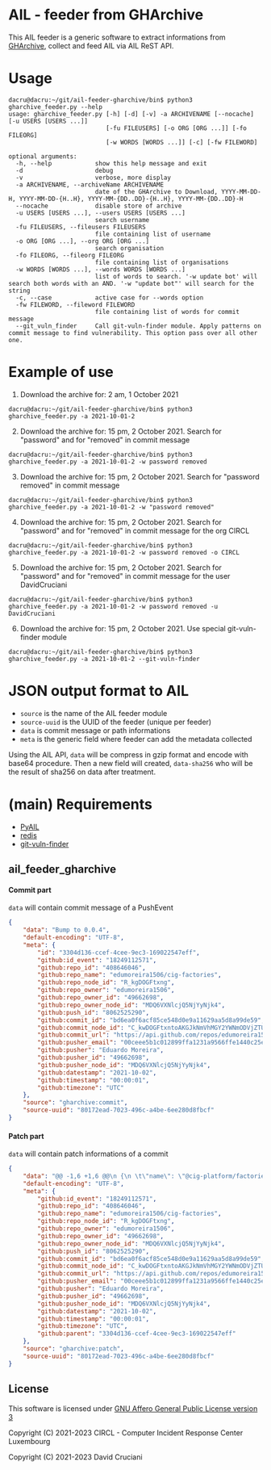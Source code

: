 # AIL - feeder from GHArchive

This AIL feeder is a generic software to extract informations from [GHArchive](https://www.gharchive.org/), collect and feed AIL via AIL ReST API.



# Usage

~~~shell
dacru@dacru:~/git/ail-feeder-gharchive/bin$ python3 gharchive_feeder.py --help  
usage: gharchive_feeder.py [-h] [-d] [-v] -a ARCHIVENAME [--nocache] [-u USERS [USERS ...]] 
						   [-fu FILEUSERS] [-o ORG [ORG ...]] [-fo FILEORG] 
						   [-w WORDS [WORDS ...]] [-c] [-fw FILEWORD]

optional arguments:
  -h, --help            show this help message and exit
  -d                    debug
  -v                    verbose, more display
  -a ARCHIVENAME, --archiveName ARCHIVENAME
                        date of the GHArchive to Download, YYYY-MM-DD-H, YYYY-MM-DD-{H..H}, YYYY-MM-{DD..DD}-{H..H}, YYYY-MM-{DD..DD}-H
  --nocache             disable store of archive
  -u USERS [USERS ...], --users USERS [USERS ...]
                        search username
  -fu FILEUSERS, --fileusers FILEUSERS
                        file containing list of username
  -o ORG [ORG ...], --org ORG [ORG ...]
                        search organisation
  -fo FILEORG, --fileorg FILEORG
                        file containing list of organisations
  -w WORDS [WORDS ...], --words WORDS [WORDS ...]
                        list of words to search. '-w update bot' will search both words with an AND. '-w "update bot"' will search for the string
  -c, --case            active case for --words option
  -fw FILEWORD, --fileword FILEWORD
                        file containing list of words for commit message
  --git_vuln_finder     Call git-vuln-finder module. Apply patterns on commit message to find vulnerability. This option pass over all other one.

~~~





# Example of use

1. Download the archive for: 2 am, 1 October 2021

~~~
dacru@dacru:~/git/ail-feeder-gharchive/bin$ python3 gharchive_feeder.py -a 2021-10-01-2
~~~



2. Download the archive for: 15 pm, 2 October 2021. Search for "password"  and for "removed" in commit message

~~~
dacru@dacru:~/git/ail-feeder-gharchive/bin$ python3 gharchive_feeder.py -a 2021-10-01-2 -w password removed
~~~



3. Download the archive for: 15 pm, 2 October 2021. Search for "password removed" in commit message

~~~
dacru@dacru:~/git/ail-feeder-gharchive/bin$ python3 gharchive_feeder.py -a 2021-10-01-2 -w "password removed"
~~~



4. Download the archive for: 15 pm, 2 October 2021. Search for "password"  and for "removed" in commit message for the org CIRCL

~~~
dacru@dacru:~/git/ail-feeder-gharchive/bin$ python3 gharchive_feeder.py -a 2021-10-01-2 -w password removed -o CIRCL
~~~



5. Download the archive for: 15 pm, 2 October 2021. Search for "password"  and for "removed" in commit message for the user DavidCruciani

~~~
dacru@dacru:~/git/ail-feeder-gharchive/bin$ python3 gharchive_feeder.py -a 2021-10-01-2 -w password removed -u DavidCruciani
~~~



6. Download the archive for: 15 pm, 2 October 2021. Use special git-vuln-finder module

~~~
dacru@dacru:~/git/ail-feeder-gharchive/bin$ python3 gharchive_feeder.py -a 2021-10-01-2 --git-vuln-finder
~~~





# JSON output format to AIL

- `source` is the name of the AIL feeder module
- `source-uuid` is the UUID of the feeder (unique per feeder)
- `data` is commit message or path informations
- `meta` is the generic field where feeder can add the metadata collected



Using the AIL API, `data` will be compress in gzip format and encode with base64 procedure. Then a new field will created, `data-sha256` who will be the result of sha256 on data after treatment.





# (main) Requirements

- [PyAIL](https://github.com/ail-project/PyAIL)
- [redis](https://github.com/redis/redis-py)
- [git-vuln-finder](https://github.com/cve-search/git-vuln-finder)



## ail_feeder_gharchive

#### Commit part

`data` will contain commit message of a PushEvent

~~~json
{
    "data": "Bump to 0.0.4",
    "default-encoding": "UTF-8",
    "meta": {
        "id": "3304d136-ccef-4cee-9ec3-169022547eff",
        "github:id_event": "18249112571",
        "github:repo_id": "408646046",
        "github:repo_name": "edumoreira1506/cig-factories",
        "github:repo_node_id": "R_kgDOGFtxng",
        "github:repo_owner": "edumoreira1506",
        "github:repo_owner_id": "49662698",
        "github:repo_owner_node_id": "MDQ6VXNlcjQ5NjYyNjk4",
        "github:push_id": "8062525290",
        "github:commit_id": "bd6ea0f6acf85ce548d0e9a11629aa5d8a99de59",
        "github:commit_node_id": "C_kwDOGFtxntoAKGJkNmVhMGY2YWNmODVjZTU0OGQwZTlhMTE2MjlhYTVkOGE5OWRlNTk",
        "github:commit_url": "https://api.github.com/repos/edumoreira1506/cig-factories/commits/bd6ea0f6acf85ce548d0e9a11629aa5d8a99de59",
        "github:pusher_email": "00ceee5b1c012899ffa1231a9566ffe1440c25ee@eduardoem.com.br",
        "github:pusher": "Eduardo Moreira",
        "github:pusher_id": "49662698",
        "github:pusher_node_id": "MDQ6VXNlcjQ5NjYyNjk4",
        "github:datestamp": "2021-10-02",
        "github:timestamp": "00:00:01",
        "github:timezone": "UTC"
    },
    "source": "gharchive:commit",
    "source-uuid": "80172ead-7023-496c-a4be-6ee280d8fbcf"
}
~~~



#### Patch part

`data` will contain patch informations of a commit

~~~json
{
    "data": "@@ -1,6 +1,6 @@\n {\n \t\"name\": \"@cig-platform/factories\",\n-\t\"version\": \"0.0.3\",\n+\t\"version\": \"0.0.4\",\n \t\"description\": \"\",\n \t\"main\": \"build/index.js\",\n \t\"types\": \"build/index.d.ts\",",
    "default-encoding": "UTF-8",
    "meta": {
        "github:id_event": "18249112571",
        "github:repo_id": "408646046",
        "github:repo_name": "edumoreira1506/cig-factories",
        "github:repo_node_id": "R_kgDOGFtxng",
        "github:repo_owner": "edumoreira1506",
        "github:repo_owner_id": "49662698",
        "github:repo_owner_node_id": "MDQ6VXNlcjQ5NjYyNjk4",
        "github:push_id": "8062525290",
        "github:commit_id": "bd6ea0f6acf85ce548d0e9a11629aa5d8a99de59",
        "github:commit_node_id": "C_kwDOGFtxntoAKGJkNmVhMGY2YWNmODVjZTU0OGQwZTlhMTE2MjlhYTVkOGE5OWRlNTk",
        "github:commit_url": "https://api.github.com/repos/edumoreira1506/cig-factories/commits/bd6ea0f6acf85ce548d0e9a11629aa5d8a99de59",
        "github:pusher_email": "00ceee5b1c012899ffa1231a9566ffe1440c25ee@eduardoem.com.br",
        "github:pusher": "Eduardo Moreira",
        "github:pusher_id": "49662698",
        "github:pusher_node_id": "MDQ6VXNlcjQ5NjYyNjk4",
        "github:datestamp": "2021-10-02",
        "github:timestamp": "00:00:01",
        "github:timezone": "UTC",
        "github:parent": "3304d136-ccef-4cee-9ec3-169022547eff"
    },
    "source": "gharchive:patch",
    "source-uuid": "80172ead-7023-496c-a4be-6ee280d8fbcf"
}
~~~


## License


This software is licensed under [GNU Affero General Public License version 3](http://www.gnu.org/licenses/agpl-3.0.html)

Copyright (C) 2021-2023 CIRCL - Computer Incident Response Center Luxembourg

Copyright (C) 2021-2023 David Cruciani
















